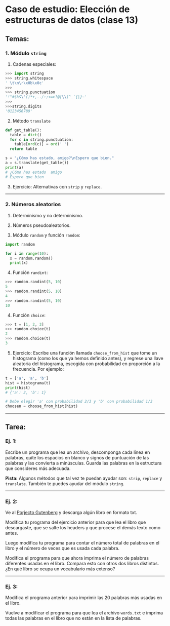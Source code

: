 # Caso de estudio: Elección de estructuras de datos (clase 13)

## Temas:

### 1. Módulo `string`

1. Cadenas especiales:

```python
>>> import string
>>> string.whitespace
' \t\n\r\x0b\x0c'
>>>
>>> string.punctuation
'!"#$%&\'()*+,-./:;<=>?@[\\]^_`{|}~'
>>>
>>>string.digits
'0123456789'
```

2. Método `translate`

```python
def get_table():
  table = dict()
  for c in string.punctuation:
    table[ord(c)] = ord(' ')
  return table

s = "¿Cómo has estado, amigo?\nEspero que bien."
a = s.translate(get_table())
print(a)
# ¿Cómo has estado  amigo
# Espero que bien
```

3. Ejercicio: Alternativas con `strip` y `replace`.

---
### 2. Números aleatorios

1. Determinismo y no determinismo.

2. Números pseudoaleatorios.

3. Módulo `random` y función `random`:

```python
import random

for i in range(10):
  x = random.random()
  print(x)
```

4. Función `randint`:

```python
>>> random.randint(5, 10)
5
>>> random.randint(5, 10)
4
>>> random.randint(5, 10)
10
```

4. Función `choice`:

```python
>>> t = [1, 2, 3]
>>> random.choice(t)
2
>>> random.choice(t)
3
```

5. Ejercicio: Escribe una función llamada `choose_from_hist` que tome un histograma (como los que ya hemos definido antes), y regrese una llave aleatoria del histograma, escogida con probabilidad en proporción a la frecuencia. Por ejemplo:

```python
t = ['a', 'a', 'b']
hist = histograma(t)
print(hist)
# {'a': 2, 'b': 1}

# Debe elegir 'a' con probabilidad 2/3 y 'b' con probabilidad 1/3
choosen = choose_from_hist(hist)
```

---
## Tarea:

### Ej. 1:
Escribe un programa que lea un archivo, descomponga cada línea en palabras, quite los espacios en blanco y signos de puntuación de las palabras y las convierta a minúsculas. Guarda las palabras en la estructura que consideres más adecuada.

**Pista:** Algunos métodos que tal vez te puedan ayudar son: `strip`, `replace` y `translate`. También te puedes ayudar del módulo `string`.

---
### Ej. 2:
Ve al [Porjecto Gutenberg](http://gutenberg.org) y descarga algún libro en formato txt.

Modifica tu programa del ejercicio anterior para que lea el libro que descargaste, que se salte los headers y que procese el demás texto como antes.

Luego modifica tu programa para contar el número total de palabras en el libro y el número de veces que es usada cada palabra.

Modifica el programa para que ahora imprima el número de palabras diferentes usadas en el libro. Compara esto con otros dos libros distintos. ¿En qué libro se ocupa un vocabulario más extenso?

---
### Ej. 3:
Modifica el programa anterior para imprimir las 20 palabras más usadas en el libro.

Vuelve a modificar el programa para que lea el archivo `words.txt` e imprima todas las palabras en el libro que no están en la lista de palabras.
